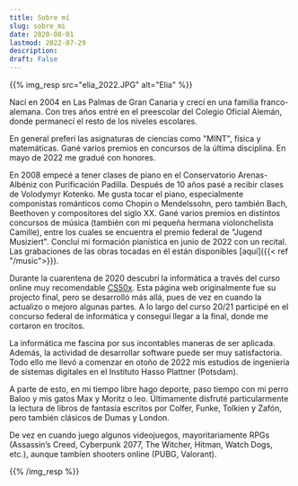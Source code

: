 ```yaml
---
title: Sobre mí
slug: sobre_mi
date: 2020-08-01
lastmod: 2022-07-29
description:
draft: False
---
```

{{% img_resp src="elia_2022.JPG" alt="Elia" %}}

Nací en 2004 en Las Palmas de Gran Canaria y crecí en una familia franco-alemana. Con tres años entré en el preescolar del Colegio Oficial Alemán, donde permanecí el resto de los niveles escolares.

En general preferí las asignaturas de ciencias como "MINT", física y matemáticas. Gané varios premios en concursos de la última disciplina. En mayo de 2022 me gradué con honores.

En 2008 empecé a tener clases de piano en el Conservatorio Arenas-Albéniz con Purificación Padilla. Después de 10 años pasé a recibir clases de Volodymyr Kotenko. Me gusta tocar el piano, especialmente componistas románticos como Chopin o Mendelssohn, pero también Bach, Beethoven y compositores del siglo XX. Gané varios premios en distintos concursos de música (también con mi pequeña hermana violonchelista Camille), entre los cuales se encuentra el premio federal de "Jugend Musiziert". Concluí mi formación pianística en junio de 2022 con un recital. Las grabaciones de las obras tocadas en él están disponibles [aquí]({{< ref "/music">}}).

Durante la cuarentena de 2020 descubrí la informática a través del curso online muy recomendable [CS50x](https://www.edx.org/course/introduction-computer-science-harvardx-cs50x). Esta página web originalmente fue su projecto final, pero se desarrolló más allá, pues de vez en cuando la actualizo o mejoro algunas partes. A lo largo del curso 20/21 participé en el concurso federal de informática y conseguí llegar a la final, donde me cortaron en trocitos.

La informática me fascina por sus incontables maneras de ser aplicada. Además, la actividad de desarrollar software puede ser muy satisfactoria. Todo ello me llevó a comenzar en otoño de 2022 mis estudios de ingeniería de sistemas digitales en el Instituto Hasso Plattner (Potsdam).

A parte de esto, en mi tiempo libre hago deporte, paso tiempo con mi perro Baloo y mis gatos Max y Moritz o leo. Últimamente disfruté particularmente la lectura de libros de fantasía escritos por Colfer, Funke, Tolkien y Zafón, pero también clásicos de Dumas y London.

De vez en cuando juego algunos videojuegos, mayoritariamente RPGs (Assassin’s Creed, Cyberpunk 2077, The Witcher, Hitman, Watch Dogs, etc.), aunque tambíen shooters online (PUBG, Valorant).

{{% /img_resp %}}
